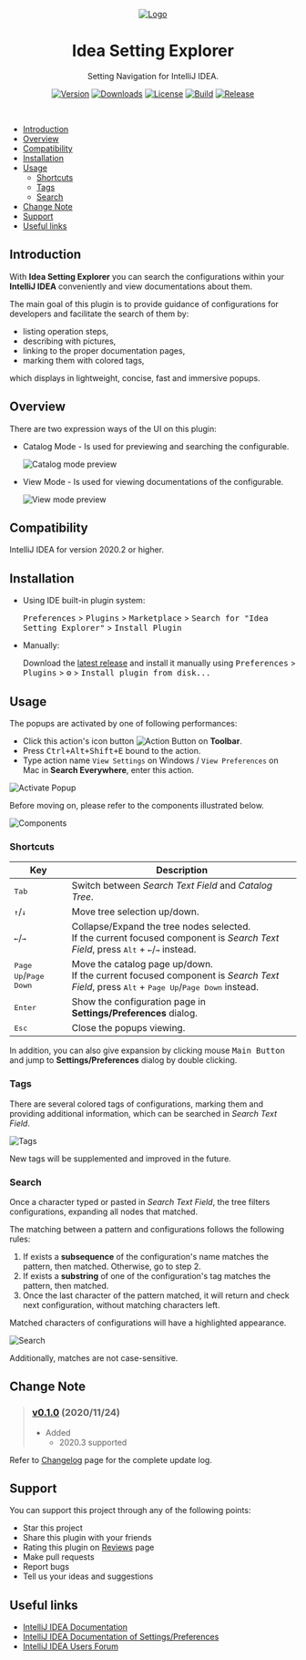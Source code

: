 
<div style='text-align: center;' align='center'>
<!--
<a href='https://plugins.jetbrains.com/plugin/15345-idea-setting-explorer'>
    <img src="./src/main/resources/META-INF/pluginIcon.svg" width="320" alt="Logo"/>
</a>
-->

[![Logo][file:logo.svg]][plugin-homepage]

<h1>Idea Setting Explorer</h1>
<p>Setting Navigation for IntelliJ IDEA.</p>

[![Version](https://img.shields.io/jetbrains/plugin/v/15345-idea-setting-explorer.svg)][plugin-homepage]
[![Downloads](https://img.shields.io/jetbrains/plugin/d/15345-idea-setting-explorer.svg)][plugin-homepage]
[![License](https://img.shields.io/github/license/sleepingraven/idea-setting-explorer)][gh:license]
[![Build](https://github.com/sleepingraven/idea-setting-explorer/workflows/Build/badge.svg)][gh:build]
[![Release](https://img.shields.io/github/v/release/sleepingraven/idea-setting-explorer)][gh:latest-release]

</div>

<!--
[![Rating](https://img.shields.io/jetbrains/plugin/r/rating/15345-idea-setting-explorer.svg)]()
[![Rating](https://img.shields.io/jetbrains/plugin/r/stars/15345-idea-setting-explorer.svg)]()
[![Stars](https://badgen.net/github/stars/sleepingraven/idea-setting-explorer/)]()
[![Top Languages](https://img.shields.io/github/languages/top/sleepingraven/idea-setting-explorer)]()
[![Languages](https://img.shields.io/github/languages/count/sleepingraven/idea-setting-explorer)]()
[![Search Counter](https://img.shields.io/github/search/sleepingraven/idea-setting-explorer/hh)]()
[![Code Size](https://img.shields.io/github/languages/code-size/sleepingraven/idea-setting-explorer)]()
[![GitHub Repo Size](https://img.shields.io/github/repo-size/sleepingraven/idea-setting-explorer)]()
[![Release](https://img.shields.io/github/v/release/sleepingraven/idea-setting-explorer?include_prereleases)]()
-->

<br />

  - [Introduction](#introduction)
  - [Overview](#overview)
  - [Compatibility](#compatibility)
  - [Installation](#installation)
  - [Usage](#usage)
    - [Shortcuts](#shortcuts)
    - [Tags](#tags)
    - [Search](#search)
  - [Change Note](#change-note)
  - [Support](#support)
  - [Useful links](#useful-links)

## Introduction

<!-- Plugin description -->
With **Idea Setting Explorer** you can search the configurations within your **IntelliJ IDEA** conveniently and view documentations about them.

The main goal of this plugin is to provide guidance of configurations for developers and facilitate the search of them by:

- listing operation steps,
- describing with pictures,
- linking to the proper documentation pages,
- marking them with colored tags,

which displays in lightweight, concise, fast and immersive popups.
<!-- Plugin description end -->

## Overview

There are two expression ways of the UI on this plugin:

- Catalog Mode - Is used for previewing and searching the configurable.

  ![Catalog mode preview][file:app-preview.png]

- View Mode - Is used for viewing documentations of the configurable.

  ![View mode preview][file:view-mode-preview.png]

## Compatibility

IntelliJ IDEA for version 2020.2 or higher.

## Installation

- Using IDE built-in plugin system:

  <kbd>Preferences</kbd> > <kbd>Plugins</kbd> > <kbd>Marketplace</kbd> > <kbd>Search for "Idea Setting Explorer"</kbd> >
  <kbd>Install Plugin</kbd>

- Manually:

  Download the [latest release][gh:latest-release] and install it manually using
  <kbd>Preferences</kbd> > <kbd>Plugins</kbd> > <kbd>⚙️</kbd> > <kbd>Install plugin from disk...</kbd>

## Usage

The popups are activated by one of following performances:

 - Click this action's icon button ![Action Button][file:action-button-img.svg] on **Toolbar**.
 - Press <kbd>Ctrl+Alt+Shift+E</kbd> bound to the action.
 - Type action name `View Settings` on Windows / `View Preferences` on Mac in **Search Everywhere**, enter this action.

![Activate Popup][file:activate-popup.png]

Before moving on, please refer to the components illustrated below.

![Components][file:components.png]

### Shortcuts

| Key | Description |
| ---- | ---- |
| <kbd>Tab</kbd> | Switch between *Search Text Field* and *Catalog Tree*. |
| <kbd>↑</kbd>/<kbd>↓</kbd> | Move tree selection up/down. |
| <kbd>←</kbd>/<kbd>→</kbd> | Collapse/Expand the tree nodes selected.<br />If the current focused component is *Search Text Field*, press <kbd>Alt</kbd> + <kbd>←</kbd>/<kbd>→</kbd> instead. |
| <kbd>Page Up</kbd>/<kbd>Page Down</kbd> | Move the catalog page up/down.<br />If the current focused component is *Search Text Field*, press <kbd>Alt</kbd> + <kbd>Page Up</kbd>/<kbd>Page Down</kbd> instead. |
| <kbd>Enter</kbd> | Show the configuration page in **Settings/Preferences** dialog. |
| <kbd>Esc</kbd> | Close the popups viewing. |

In addition, you can also give expansion by clicking mouse <kbd>Main Button</kbd> and jump to **Settings/Preferences** dialog by double clicking.

### Tags

There are several colored tags of configurations, marking them and providing additional information, which can be searched in *Search Text Field*.

![Tags][file:tags.png]

New tags will be supplemented and improved in the future.

### Search

Once a character typed or pasted in *Search Text Field*, the tree filters configurations, expanding all nodes that matched.

The matching between a pattern and configurations follows the following rules:

1. If exists a **subsequence** of the configuration's name matches the pattern, then matched. Otherwise, go to step 2.
2. If exists a **substring** of one of the configuration's tag matches the pattern, then matched.
3. Once the last character of the pattern matched, it will return and check next configuration, without matching characters left.

Matched characters of configurations will have a highlighted appearance.

![Search][file:search.png]

Additionally, matches are not case-sensitive.

## Change Note

> ### [v0.1.0](https://github.com/sleepingraven/idea-setting-explorer/tree/v0.1.0) (2020/11/24)
> - Added
>   - 2020.3 supported

Refer to [Changelog][gh:change-log] page for the complete update log.

## Support

You can support this project through any of the following points:

- Star this project
- Share this plugin with your friends
- Rating this plugin on [Reviews][plugin-reviews] page
- Make pull requests
- Report bugs
- Tell us your ideas and suggestions

## Useful links

- [IntelliJ IDEA Documentation][docs:idea]
- [IntelliJ IDEA Documentation of Settings/Preferences][docs:idea-settings-preferences]
- [IntelliJ IDEA Users Forum][jb:users-community]

[file:logo.svg]: .github/readme/Logo.svg
[file:plugin-icon.svg]: .github/readme/pluginIcon.svg
[file:action-button.svg]: ./src/main/resources/META-INF/miniLogo.svg
[file:action-button-img.svg]: .github/readme/miniLogo.svg

[file:app-preview.png]: .github/readme/app-preview.png
[file:view-mode-preview.png]: .github/readme/view-mode-preview.png
[file:activate-popup.png]: .github/readme/activate-popup.png
[file:components.png]: .github/readme/Components.png
[file:tags.png]: .github/readme/tags.png
[file:search.png]: .github/readme/search.png

[gh:latest-release]: https://github.com/sleepingraven/idea-setting-explorer/releases/latest
[gh:change-log]: https://github.com/sleepingraven/idea-setting-explorer/blob/main/CHANGELOG.md
[gh:build]: https://github.com/sleepingraven/idea-setting-explorer/actions?query=workflow%3ABuild
[gh:license]: https://github.com/sleepingraven/idea-setting-explorer/blob/main/LICENSE

[plugin-homepage]: https://plugins.jetbrains.com/plugin/15345-idea-setting-explorer
[plugin-reviews]: https://plugins.jetbrains.com/plugin/15345-idea-setting-explorer/reviews

[docs:idea]: https://www.jetbrains.com/help/idea/discover-intellij-idea.html
[docs:idea-settings-preferences]: https://www.jetbrains.com/help/idea/settings-preferences-dialog.html
[jb:users-community]: https://intellij-support.jetbrains.com/hc/en-us/community/topics/200382555-IntelliJ-IDEA-Users
